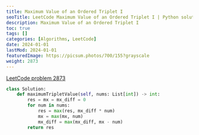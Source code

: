 ```yaml
---
title: Maximum Value of an Ordered Triplet I
seoTitle: LeetCode Maximum Value of an Ordered Triplet I | Python solution and explanation
description: Maximum Value of an Ordered Triplet I
toc: true
tags: []
categories: [Algorithms, LeetCode]
date: 2024-01-01
lastMod: 2024-01-01
featuredImage: https://picsum.photos/700/155?grayscale
weight: 2873
---
```


[LeetCode problem 2873](https://leetcode.com/problems/maximum-value-of-an-ordered-triplet-i/)

```python
class Solution:
    def maximumTripletValue(self, nums: List[int]) -> int:
        res = mx = mx_diff = 0
        for num in nums:
            res = max(res, mx_diff * num)
            mx = max(mx, num)
            mx_diff = max(mx_diff, mx - num)
        return res

```
